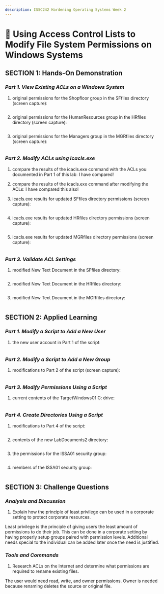```yaml
---
description: ISSC242 Hardening Operating Systems Week 2
---
```


# 🧠 Using Access Control Lists to Modify File System Permissions on Windows Systems

## **SECTION 1: Hands-On Demonstration**

### _**Part 1. View Existing ACLs on a Windows System**_

1.  original permissions for the Shopfloor group in the SFfiles directory (screen capture):



    <figure><img src=".gitbook/assets/image (6) (1).png" alt=""><figcaption></figcaption></figure>
2.  original permissions for the HumanResources group in the HRfiles directory (screen capture):



    <figure><img src=".gitbook/assets/image (2) (2).png" alt=""><figcaption></figcaption></figure>
3.  original permissions for the Managers group in the MGRfiles directory (screen capture):



    <figure><img src=".gitbook/assets/image (4) (2).png" alt=""><figcaption></figcaption></figure>

### _**Part 2. Modify ACLs using Icacls.exe**_

1. compare the results of the icacls.exe command with the ACLs you documented in Part 1 of this lab: I have compared!
2. compare the results of the icacls.exe command after modifying the ACLs: I have compared this also!
3.  icacls.exe results for updated SFfiles directory permissions (screen capture):



    <figure><img src=".gitbook/assets/image (3) (1).png" alt=""><figcaption></figcaption></figure>
4.  icacls.exe results for updated HRfiles directory permissions (screen capture):



    <figure><img src=".gitbook/assets/image (1) (2).png" alt=""><figcaption></figcaption></figure>
5.  icacls.exe results for updated MGRfiles directory permissions (screen capture):



    <figure><img src=".gitbook/assets/image (7) (2).png" alt=""><figcaption></figcaption></figure>

### _**Part 3. Validate ACL Settings**_

1.  modified New Text Document in the SFfiles directory:



    <figure><img src=".gitbook/assets/image (15) (1).png" alt=""><figcaption></figcaption></figure>
2.  modified New Text Document in the HRfiles directory:



    <figure><img src=".gitbook/assets/image (14) (1).png" alt=""><figcaption></figcaption></figure>
3.  modified New Text Document in the MGRfiles directory:



    <figure><img src=".gitbook/assets/image (12) (2).png" alt=""><figcaption></figcaption></figure>

## **SECTION 2: Applied Learning**

### _**Part 1. Modify a Script to Add a New User**_

1.  the new user account in Part 1 of the script:



    <figure><img src=".gitbook/assets/image (16) (1).png" alt=""><figcaption></figcaption></figure>

### _**Part 2. Modify a Script to Add a New Group**_

1.  modifications to Part 2 of the script (screen capture):



    <figure><img src=".gitbook/assets/image (1) (1).png" alt=""><figcaption></figcaption></figure>

### _**Part 3. Modify Permissions Using a Script**_

1.  current contents of the TargetWindows01 C: drive:



    <figure><img src=".gitbook/assets/image (14).png" alt=""><figcaption></figcaption></figure>

### _**Part 4. Create Directories Using a Script**_

1.  modifications to Part 4 of the script:



    <figure><img src=".gitbook/assets/image (7) (3).png" alt=""><figcaption></figcaption></figure>
2.  contents of the new LabDocuments2 directory:



    <figure><img src=".gitbook/assets/image (1) (1) (1).png" alt=""><figcaption></figcaption></figure>
3.  the permissions for the ISSA01 security group:



    <figure><img src=".gitbook/assets/image (10) (1).png" alt=""><figcaption></figcaption></figure>
4.  members of the ISSA01 security group:



    <figure><img src=".gitbook/assets/image (6).png" alt=""><figcaption></figcaption></figure>

## **SECTION 3: Challenge Questions**

### _**Analysis and Discussion**_

1. Explain how the principle of least privilege can be used in a corporate setting to protect corporate resources.

Least privilege is the principle of giving users the least amount of permissions to do their job. This can be done in a corporate setting by having properly setup groups paired with permission levels. Additional needs special to the individual can be added later once the need is justified.&#x20;

### _**Tools and Commands**_

1. Research ACLs on the Internet and determine what permissions are required to rename existing files.

The user would need read, write, and owner permissions. Owner is needed because renaming deletes the source or original file.&#x20;
